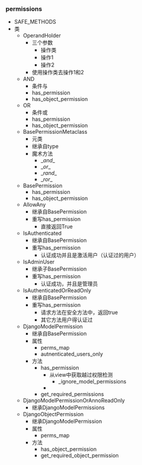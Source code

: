 ### permissions

- SAFE_METHODS
- 类
  - OperandHolder
    - 三个参数
      - 操作类
      - 操作1
      - 操作2
    - 使用操作类去操作1和2
  - AND
    - 条件与
    - has_permission
    - has_object_permission
  - OR
    - 条件或
    - has_permission
    - has_object_permission
  - BasePermissionMetaclass
    - 元类
    - 继承自type
    - 魔术方法
      - \__and__
      - \__or__
      - \__rand__
      - \__ror__
  - BasePermission
    - has_permission
    - has_object_permission
  - AllowAny
    - 继承自BasePermission
    - 重写has_permission
      - 直接返回True
  - IsAuthenticated
    - 继承自BasePermission
    - 重写has_permission
      - 认证成功并且是激活用户（认证过的用户）
  - IsAdminUser
    - 继承子BasePermission
    - 重写has_permission
      - 认证成功，并且是管理员
  - IsAuthenticatedOrReadOnly
    - 继承自BasePermission
    - 重写has_permission
      - 请求方法在安全方法中，返回true  
      - 其它方法用户得认证过
  - DjangoModelPermission
    - 继承自BasePermission
    - 属性
      - perms_map
      - autnenticated_users_only
    - 方法
      - has_permission
        - 从view中获取越过权限检测
          - _ignore_model_permissions
        - 
      - get_required_permissions
  - DjangoModelPermissionOrAnnoReadOnly
    - 继承DjangoModelPermissions
  - DjangoObjectPermission
    - 继承DjangoModelPermission
    - 属性
      - perms_map
    - 方法
      - has_object_permission
      - get_required_object_permission